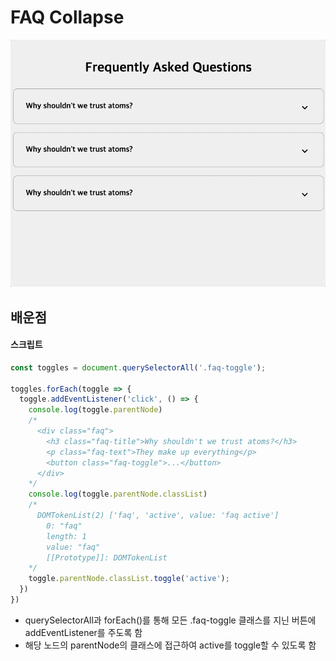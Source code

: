 # FAQ Collapse

![image](./image/image.gif)

## 배운점

#### 스크립트

```javascript
const toggles = document.querySelectorAll('.faq-toggle');

toggles.forEach(toggle => {
  toggle.addEventListener('click', () => {
    console.log(toggle.parentNode)
    /*
      <div class="faq">
        <h3 class="faq-title">Why shouldn't we trust atoms?</h3>
        <p class="faq-text">They make up everything</p>
        <button class="faq-toggle">...</button>
      </div>
    */
    console.log(toggle.parentNode.classList)
    /*
      DOMTokenList(2) ['faq', 'active', value: 'faq active']
        0: "faq"
        length: 1
        value: "faq"
        [[Prototype]]: DOMTokenList
    */
    toggle.parentNode.classList.toggle('active');
  })
})
```

- querySelectorAll과 forEach()를 통해 모든 .faq-toggle 클래스를 지닌 버튼에 addEventListener를 주도록 함
- 해당 노드의 parentNode의 클래스에 접근하여 active를 toggle할 수 있도록 함
